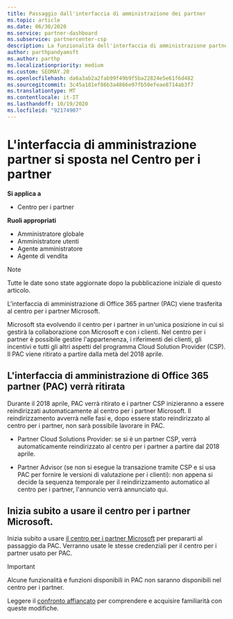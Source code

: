 ```yaml
---
title: Passaggio dall'interfaccia di amministrazione dei partner
ms.topic: article
ms.date: 06/30/2020
ms.service: partner-dashboard
ms.subservice: partnercenter-csp
description: La funzionalità dell'interfaccia di amministrazione partner di Office 365 è in passaggio al centro per i partner. Scopri cosa significa e come è possibile eseguire le operazioni nel centro per i partner.
author: parthpandyamsft
ms.author: parthp
ms.localizationpriority: medium
ms.custom: SEOMAY.20
ms.openlocfilehash: da6a3ab2a2fab99f49b9f5ba22824e5e61f6d482
ms.sourcegitcommit: 3c45a181ef86b3a4866e97fb50efeae8714ab3f7
ms.translationtype: MT
ms.contentlocale: it-IT
ms.lasthandoff: 10/19/2020
ms.locfileid: "92174907"
---
```

# <a name="partner-admin-center-is-moving-to-the-partner-center"></a>L'interfaccia di amministrazione partner si sposta nel Centro per i partner

**Si applica a**

- Centro per i partner

**Ruoli appropriati**
- Amministratore globale
- Amministratore utenti
- Agente amministratore
- Agente di vendita

> [!NOTE]  
> Tutte le date sono state aggiornate dopo la pubblicazione iniziale di questo articolo.

L'interfaccia di amministrazione di Office 365 partner (PAC) viene trasferita al centro per i partner Microsoft.

Microsoft sta evolvendo il centro per i partner in un'unica posizione in cui si gestirà la collaborazione con Microsoft e con i clienti. Nel centro per i partner è possibile gestire l'appartenenza, i riferimenti dei clienti, gli incentivi e tutti gli altri aspetti del programma Cloud Solution Provider (CSP). Il PAC viene ritirato a partire dalla metà del 2018 aprile.

## <a name="the-office-365-partner-admin-center-pac-will-be-retired"></a>L'interfaccia di amministrazione di Office 365 partner (PAC) verrà ritirata

Durante il 2018 aprile, PAC verrà ritirato e i partner CSP inizieranno a essere reindirizzati automaticamente al centro per i partner Microsoft. Il reindirizzamento avverrà nelle fasi e, dopo essere stato reindirizzato al centro per i partner, non sarà possibile lavorare in PAC. 

- Partner Cloud Solutions Provider: se si è un partner CSP, verrà automaticamente reindirizzato al centro per i partner a partire dal 2018 aprile.

- Partner Advisor (se non si esegue la transazione tramite CSP e si usa PAC per fornire le versioni di valutazione per i clienti): non appena si decide la sequenza temporale per il reindirizzamento automatico al centro per i partner, l'annuncio verrà annunciato qui.

## <a name="start-using-the-microsoft-partner-center-now"></a>Inizia subito a usare il centro per i partner Microsoft.

Inizia subito a usare [il centro per i partner Microsoft](https://partnercenter.microsoft.com/) per prepararti al passaggio da PAC.  Verranno usate le stesse credenziali per il centro per i partner usato per PAC.

> [!IMPORTANT]  
> Alcune funzionalità e funzioni disponibili in PAC non saranno disponibili nel centro per i partner.

 Leggere il [confronto affiancato](moving-from-pac-to-pc.md) per comprendere e acquisire familiarità con queste modifiche. 